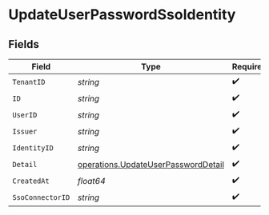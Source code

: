 # UpdateUserPasswordSsoIdentity


## Fields

| Field                                                                                      | Type                                                                                       | Required                                                                                   | Description                                                                                |
| ------------------------------------------------------------------------------------------ | ------------------------------------------------------------------------------------------ | ------------------------------------------------------------------------------------------ | ------------------------------------------------------------------------------------------ |
| `TenantID`                                                                                 | *string*                                                                                   | :heavy_check_mark:                                                                         | N/A                                                                                        |
| `ID`                                                                                       | *string*                                                                                   | :heavy_check_mark:                                                                         | N/A                                                                                        |
| `UserID`                                                                                   | *string*                                                                                   | :heavy_check_mark:                                                                         | N/A                                                                                        |
| `Issuer`                                                                                   | *string*                                                                                   | :heavy_check_mark:                                                                         | N/A                                                                                        |
| `IdentityID`                                                                               | *string*                                                                                   | :heavy_check_mark:                                                                         | N/A                                                                                        |
| `Detail`                                                                                   | [operations.UpdateUserPasswordDetail](../../models/operations/updateuserpassworddetail.md) | :heavy_check_mark:                                                                         | arbitrary                                                                                  |
| `CreatedAt`                                                                                | *float64*                                                                                  | :heavy_check_mark:                                                                         | N/A                                                                                        |
| `SsoConnectorID`                                                                           | *string*                                                                                   | :heavy_check_mark:                                                                         | N/A                                                                                        |